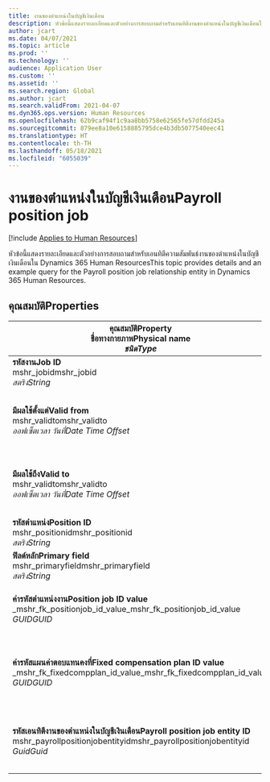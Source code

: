 ```yaml
---
title: งานของตําแหน่งในบัญชีเงินเดือน
description: หัวข้อนี้แสดงรายละเอียดและตัวอย่างการสอบถามสำหรับเอนทิตีงานของตําแหน่งในบัญชีเงินเดือนใน Dynamics 365 Human Resources
author: jcart
ms.date: 04/07/2021
ms.topic: article
ms.prod: ''
ms.technology: ''
audience: Application User
ms.custom: ''
ms.assetid: ''
ms.search.region: Global
ms.author: jcart
ms.search.validFrom: 2021-04-07
ms.dyn365.ops.version: Human Resources
ms.openlocfilehash: 62b9caf94f1c9aa8bb5758e62565fe57dfdd245a
ms.sourcegitcommit: 879ee8a10e6158885795dce4b3db5077540eec41
ms.translationtype: HT
ms.contentlocale: th-TH
ms.lasthandoff: 05/18/2021
ms.locfileid: "6055039"
---
```

# <a name="payroll-position-job"></a><span data-ttu-id="9152f-103">งานของตําแหน่งในบัญชีเงินเดือน</span><span class="sxs-lookup"><span data-stu-id="9152f-103">Payroll position job</span></span>

[!include [Applies to Human Resources](../includes/applies-to-hr.md)]

<span data-ttu-id="9152f-104">หัวข้อนี้แสดงรายละเอียดและตัวอย่างการสอบถามสำหรับเอนทิตีความสัมพันธ์งานของตําแหน่งในบัญชีเงินเดือนใน Dynamics 365 Human Resources</span><span class="sxs-lookup"><span data-stu-id="9152f-104">This topic provides details and an example query for the Payroll position job relationship entity in Dynamics 365 Human Resources.</span></span>

## <a name="properties"></a><span data-ttu-id="9152f-105">คุณสมบัติ</span><span class="sxs-lookup"><span data-stu-id="9152f-105">Properties</span></span>

| <span data-ttu-id="9152f-106">คุณสมบัติ</span><span class="sxs-lookup"><span data-stu-id="9152f-106">Property</span></span><br><span data-ttu-id="9152f-107">**ชื่อทางกายภาพ**</span><span class="sxs-lookup"><span data-stu-id="9152f-107">**Physical name**</span></span><br><span data-ttu-id="9152f-108">**_ชนิด_**</span><span class="sxs-lookup"><span data-stu-id="9152f-108">**_Type_**</span></span> | <span data-ttu-id="9152f-109">ใช้</span><span class="sxs-lookup"><span data-stu-id="9152f-109">Use</span></span> | <span data-ttu-id="9152f-110">คำอธิบาย</span><span class="sxs-lookup"><span data-stu-id="9152f-110">Description</span></span> |
| --- | --- | --- |
| <span data-ttu-id="9152f-111">**รหัสงาน**</span><span class="sxs-lookup"><span data-stu-id="9152f-111">**Job ID**</span></span><br><span data-ttu-id="9152f-112">mshr_jobid</span><span class="sxs-lookup"><span data-stu-id="9152f-112">mshr_jobid</span></span><br><span data-ttu-id="9152f-113">*สตริง*</span><span class="sxs-lookup"><span data-stu-id="9152f-113">*String*</span></span> | <span data-ttu-id="9152f-114">อ่านอย่างเดียว</span><span class="sxs-lookup"><span data-stu-id="9152f-114">Readp-only</span></span><br><span data-ttu-id="9152f-115">ต้องระบุ</span><span class="sxs-lookup"><span data-stu-id="9152f-115">Required</span></span> |<span data-ttu-id="9152f-116">รหัสของงาน</span><span class="sxs-lookup"><span data-stu-id="9152f-116">The ID of the job.</span></span> |
| <span data-ttu-id="9152f-117">**มีผลใช้ตั้งแต่**</span><span class="sxs-lookup"><span data-stu-id="9152f-117">**Valid from**</span></span><br><span data-ttu-id="9152f-118">mshr_validto</span><span class="sxs-lookup"><span data-stu-id="9152f-118">mshr_validto</span></span><br><span data-ttu-id="9152f-119">*ออฟเซ็ตเวลา วันที่*</span><span class="sxs-lookup"><span data-stu-id="9152f-119">*Date Time Offset*</span></span> | <span data-ttu-id="9152f-120">อ่านอย่างเดียว</span><span class="sxs-lookup"><span data-stu-id="9152f-120">Read-only</span></span> <br><span data-ttu-id="9152f-121">ต้องระบุ</span><span class="sxs-lookup"><span data-stu-id="9152f-121">Required</span></span> | <span data-ttu-id="9152f-122">วันที่เริ่มต้นการมีผลใช้ของความสัมพันธ์ตำแหน่งและงาน</span><span class="sxs-lookup"><span data-stu-id="9152f-122">Date the postion and job relationship is valid from.</span></span> |
| <span data-ttu-id="9152f-123">**มีผลใช้ถึง**</span><span class="sxs-lookup"><span data-stu-id="9152f-123">**Valid to**</span></span><br><span data-ttu-id="9152f-124">mshr_validto</span><span class="sxs-lookup"><span data-stu-id="9152f-124">mshr_validto</span></span><br><span data-ttu-id="9152f-125">*ออฟเซ็ตเวลา วันที่*</span><span class="sxs-lookup"><span data-stu-id="9152f-125">*Date Time Offset*</span></span> | <span data-ttu-id="9152f-126">อ่านอย่างเดียว</span><span class="sxs-lookup"><span data-stu-id="9152f-126">Read-only</span></span> <br><span data-ttu-id="9152f-127">ต้องระบุ</span><span class="sxs-lookup"><span data-stu-id="9152f-127">Required</span></span> | <span data-ttu-id="9152f-128">วันที่สิ้นสุดการมีผลใช้ของความสัมพันธ์ตำแหน่งและงาน</span><span class="sxs-lookup"><span data-stu-id="9152f-128">Date the position and job relationship is valid to.</span></span>  |
| <span data-ttu-id="9152f-129">**รหัสตำแหน่ง**</span><span class="sxs-lookup"><span data-stu-id="9152f-129">**Position ID**</span></span><br><span data-ttu-id="9152f-130">mshr_positionid</span><span class="sxs-lookup"><span data-stu-id="9152f-130">mshr_positionid</span></span><br><span data-ttu-id="9152f-131">*สตริง*</span><span class="sxs-lookup"><span data-stu-id="9152f-131">*String*</span></span> | <span data-ttu-id="9152f-132">อ่านอย่างเดียว</span><span class="sxs-lookup"><span data-stu-id="9152f-132">Read-only</span></span><br><span data-ttu-id="9152f-133">ต้องระบุ</span><span class="sxs-lookup"><span data-stu-id="9152f-133">Required</span></span> | <span data-ttu-id="9152f-134">รหัสของตำแหน่ง</span><span class="sxs-lookup"><span data-stu-id="9152f-134">The ID of the position.</span></span> |
| <span data-ttu-id="9152f-135">**ฟิลด์หลัก**</span><span class="sxs-lookup"><span data-stu-id="9152f-135">**Primary field**</span></span><br><span data-ttu-id="9152f-136">mshr_primaryfield</span><span class="sxs-lookup"><span data-stu-id="9152f-136">mshr_primaryfield</span></span><br><span data-ttu-id="9152f-137">*สตริง*</span><span class="sxs-lookup"><span data-stu-id="9152f-137">*String*</span></span> | <span data-ttu-id="9152f-138">ต้องระบุ</span><span class="sxs-lookup"><span data-stu-id="9152f-138">Required</span></span><br><span data-ttu-id="9152f-139">ระบบสร้างขึ้น</span><span class="sxs-lookup"><span data-stu-id="9152f-139">System generated</span></span> |  |
| <span data-ttu-id="9152f-140">**ค่ารหัสตําแหน่งงาน**</span><span class="sxs-lookup"><span data-stu-id="9152f-140">**Position job ID value**</span></span><br><span data-ttu-id="9152f-141">_mshr_fk_positionjob_id_value</span><span class="sxs-lookup"><span data-stu-id="9152f-141">_mshr_fk_positionjob_id_value</span></span><br><span data-ttu-id="9152f-142">*GUID*</span><span class="sxs-lookup"><span data-stu-id="9152f-142">*GUID*</span></span> | <span data-ttu-id="9152f-143">อ่านอย่างเดียว</span><span class="sxs-lookup"><span data-stu-id="9152f-143">Read-only</span></span><br><span data-ttu-id="9152f-144">ต้องระบุ</span><span class="sxs-lookup"><span data-stu-id="9152f-144">Required</span></span><br><span data-ttu-id="9152f-145">คีย์นอก:mshr_PayrollPositionJobEntity:mshr_payrollpositionjobentity</span><span class="sxs-lookup"><span data-stu-id="9152f-145">Foreign key:mshr_PayrollPositionJobEntity of the mshr_payrollpositionjobentity</span></span> |<span data-ttu-id="9152f-146">รหัสของงานที่เชื่อมโยงกับตำแหน่ง</span><span class="sxs-lookup"><span data-stu-id="9152f-146">The ID of the job associated with the position.</span></span>|
| <span data-ttu-id="9152f-147">**ค่ารหัสแผนค่าตอบแทนคงที่**</span><span class="sxs-lookup"><span data-stu-id="9152f-147">**Fixed compensation plan ID value**</span></span><br><span data-ttu-id="9152f-148">_mshr_fk_fixedcompplan_id_value</span><span class="sxs-lookup"><span data-stu-id="9152f-148">_mshr_fk_fixedcompplan_id_value</span></span><br><span data-ttu-id="9152f-149">*GUID*</span><span class="sxs-lookup"><span data-stu-id="9152f-149">*GUID*</span></span> | <span data-ttu-id="9152f-150">อ่านอย่างเดียว</span><span class="sxs-lookup"><span data-stu-id="9152f-150">Read-only</span></span><br><span data-ttu-id="9152f-151">ต้องระบุ</span><span class="sxs-lookup"><span data-stu-id="9152f-151">Required</span></span><br><span data-ttu-id="9152f-152">คีย์นอก: mshr_FixedCompPlan_id of mshr_payrollfixedcompensationplanentity</span><span class="sxs-lookup"><span data-stu-id="9152f-152">Foreign key: mshr_FixedCompPlan_id of mshr_payrollfixedcompensationplanentity</span></span>  | <span data-ttu-id="9152f-153">รหัสของแผนค่าตอบแทนคงที่ที่เชื่อมโยงกับตำแหน่ง</span><span class="sxs-lookup"><span data-stu-id="9152f-153">The ID of the fixed compensation plan associated with the position.</span></span> |
| <span data-ttu-id="9152f-154">**รหัสเอนทิตีงานของตําแหน่งในบัญชีเงินเดือน**</span><span class="sxs-lookup"><span data-stu-id="9152f-154">**Payroll position job entity ID**</span></span><br><span data-ttu-id="9152f-155">mshr_payrollpositionjobentityid</span><span class="sxs-lookup"><span data-stu-id="9152f-155">mshr_payrollpositionjobentityid</span></span><br><span data-ttu-id="9152f-156">*Guid*</span><span class="sxs-lookup"><span data-stu-id="9152f-156">*Guid*</span></span> | <span data-ttu-id="9152f-157">ต้องระบุ</span><span class="sxs-lookup"><span data-stu-id="9152f-157">Required</span></span><br><span data-ttu-id="9152f-158">ระบบถูกสร้างขึ้น</span><span class="sxs-lookup"><span data-stu-id="9152f-158">System generated.</span></span> | <span data-ttu-id="9152f-159">ค่า GUID ที่ระบบสร้างขึ้นเพื่อระบุถึงงานเฉพาะ</span><span class="sxs-lookup"><span data-stu-id="9152f-159">A system-generated GUID value to uniquely identify the job.</span></span>  |

